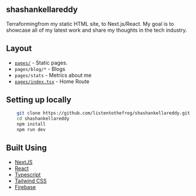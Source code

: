 ## shashankellareddy

Terraformingfrom my static HTML site, to Next.js/React. My goal is to showcase all of my latest work and share my thoughts in the tech industry.

## Layout

- [`pages/`](https://github.com/listentothefrog/shashankellareddy/tree/dev/pages) - Static pages.
- `pages/blog/*` - Blogs
- `pages/stats` - Metrics about me
- [`pages/index.tsx`](https://github.com/listentothefrog/shashankellareddy/blob/dev/pages/index.tsx) - Home Route

## Setting up locally

```bash
    git clone https://github.com/listentothefrog/shashankellareddy.git
    cd shashankellareddy
    npm install
    npm run dev
```

## Built Using

- [NextJS](https://github.com/vercel/next.js)
- [React](https://github.com/facebook/react)
- [Typescript](https://github.com/microsoft/typescript)
- [Tailwind CSS](https://github.com/tailwindlabs/tailwindcss)
- [Firebase](https://github.com/firebase)
